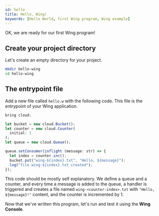 ```yaml
---
id: hello
title: Hello, Wing!
keywords: [Hello World, first Wing program, Wing example]
---
```


OK, we are ready for our first Wing program!

## Create your project directory

Let's create an empty directory for your project.

```sh
mkdir hello-wing
cd hello-wing
```

## The entrypoint file

Add a new file called `hello.w` with the following code. This file is the
entrypoint of your Wing application.

```js
bring cloud;

let bucket = new cloud.Bucket();
let counter = new cloud.Counter(
  initial: 1
);
let queue = new cloud.Queue();

queue.setConsumer(inflight (message: str) => {
  let index = counter.inc();
  bucket.put("wing-${index}.txt", "Hello, ${message}");
  log("file wing-${index}.txt created");
});
```

This code should be mostly self explanatory. We define a queue and a counter, and every time a
message is added to the queue, a handler is triggered and creates a file named `wing-<counter-index>.txt` with `"Hello, ${message}!"` content, and the counter is incremented by 1.

Now that we've written this program, let's run and test it using the **Wing Console**.
